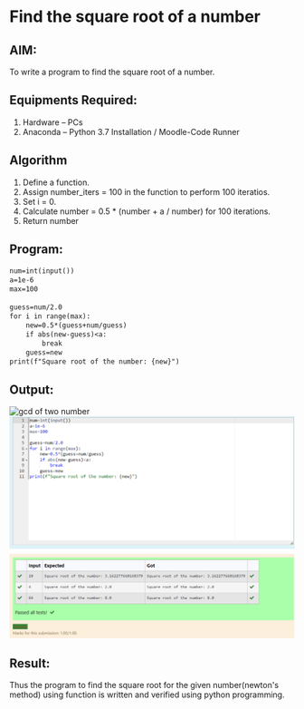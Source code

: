 # Find the square root of a number

## AIM:
To write a program to find the square root of a number.

## Equipments Required:
1. Hardware – PCs
2. Anaconda – Python 3.7 Installation / Moodle-Code Runner

## Algorithm
1. Define a function.
2. Assign number_iters = 100 in the function to perform 100 iteratios.
3. Set i = 0.
4. Calculate  number = 0.5 * (number + a / number) for 100 iterations.
5. Return number

## Program:
```
num=int(input())
a=1e-6
max=100

guess=num/2.0
for i in range(max):
    new=0.5*(guess+num/guess)
    if abs(new-guess)<a:
        break
    guess=new
print(f"Square root of the number: {new}")

```

## Output:
![gcd of two number](gcd.png)
![Alt text](<Square root.png>)
## Result:
Thus the program to find the square root for the given number(newton's method) using function is written and verified using python programming.
